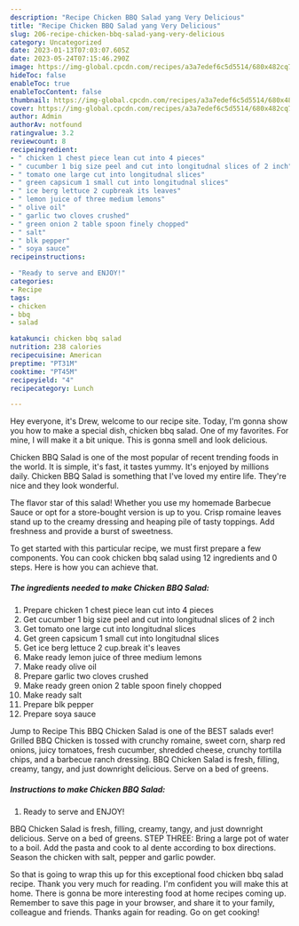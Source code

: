 ```yaml
---
description: "Recipe Chicken BBQ Salad yang Very Delicious"
title: "Recipe Chicken BBQ Salad yang Very Delicious"
slug: 206-recipe-chicken-bbq-salad-yang-very-delicious
category: Uncategorized
date: 2023-01-13T07:03:07.605Z
date: 2023-05-24T07:15:46.290Z
image: https://img-global.cpcdn.com/recipes/a3a7edef6c5d5514/680x482cq70/chicken-bbq-salad-recipe-main-photo.jpg
hideToc: false
enableToc: true
enableTocContent: false
thumbnail: https://img-global.cpcdn.com/recipes/a3a7edef6c5d5514/680x482cq70/chicken-bbq-salad-recipe-main-photo.jpg
cover: https://img-global.cpcdn.com/recipes/a3a7edef6c5d5514/680x482cq70/chicken-bbq-salad-recipe-main-photo.jpg
author: Admin
authorAv: notfound
ratingvalue: 3.2
reviewcount: 8
recipeingredient:
- " chicken 1 chest piece lean cut into 4 pieces"
- " cucumber 1 big size peel and cut into longitudnal slices of 2 inch"
- " tomato one large cut into longitudnal slices"
- " green capsicum 1 small cut into longitudnal slices"
- " ice berg lettuce 2 cupbreak its leaves"
- " lemon juice of three medium lemons"
- " olive oil"
- " garlic two cloves crushed"
- " green onion 2 table spoon finely chopped"
- " salt"
- " blk pepper"
- " soya sauce"
recipeinstructions:

- "Ready to serve and ENJOY!"
categories:
- Recipe
tags:
- chicken
- bbq
- salad

katakunci: chicken bbq salad 
nutrition: 238 calories
recipecuisine: American
preptime: "PT31M"
cooktime: "PT45M"
recipeyield: "4"
recipecategory: Lunch

---
```



Hey everyone, it's Drew, welcome to our recipe site. Today, I'm gonna show you how to make a special dish, chicken bbq salad. One of my favorites. For mine, I will make it a bit unique. This is gonna smell and look delicious.

Chicken BBQ Salad is one of the most popular of recent trending foods in the world. It is simple, it's fast, it tastes yummy. It's enjoyed by millions daily. Chicken BBQ Salad is something that I've loved my entire life. They're nice and they look wonderful.

The flavor star of this salad! Whether you use my homemade Barbecue Sauce or opt for a store-bought version is up to you. Crisp romaine leaves stand up to the creamy dressing and heaping pile of tasty toppings. Add freshness and provide a burst of sweetness.


To get started with this particular recipe, we must first prepare a few components. You can cook chicken bbq salad using 12 ingredients and 0 steps. Here is how you can achieve that.

<!--inarticleads1-->

##### The ingredients needed to make Chicken BBQ Salad:

1. Prepare  chicken 1 chest piece lean cut into 4 pieces
1. Get  cucumber 1 big size peel and cut into longitudnal slices of 2 inch
1. Get  tomato one large cut into longitudnal slices
1. Get  green capsicum 1 small cut into longitudnal slices
1. Get  ice berg lettuce 2 cup.break it&#39;s leaves
1. Make ready  lemon juice of three medium lemons
1. Make ready  olive oil
1. Prepare  garlic two cloves crushed
1. Make ready  green onion 2 table spoon finely chopped
1. Make ready  salt
1. Prepare  blk pepper
1. Prepare  soya sauce


Jump to Recipe This BBQ Chicken Salad is one of the BEST salads ever! Grilled BBQ Chicken is tossed with crunchy romaine, sweet corn, sharp red onions, juicy tomatoes, fresh cucumber, shredded cheese, crunchy tortilla chips, and a barbecue ranch dressing. BBQ Chicken Salad is fresh, filling, creamy, tangy, and just downright delicious. Serve on a bed of greens. 

<!--inarticleads2-->

##### Instructions to make Chicken BBQ Salad:


1. Ready to serve and ENJOY!

BBQ Chicken Salad is fresh, filling, creamy, tangy, and just downright delicious. Serve on a bed of greens. STEP THREE: Bring a large pot of water to a boil. Add the pasta and cook to al dente according to box directions. Season the chicken with salt, pepper and garlic powder. 

So that is going to wrap this up for this exceptional food chicken bbq salad recipe. Thank you very much for reading. I'm confident you will make this at home. There is gonna be more interesting food at home recipes coming up. Remember to save this page in your browser, and share it to your family, colleague and friends. Thanks again for reading. Go on get cooking!
